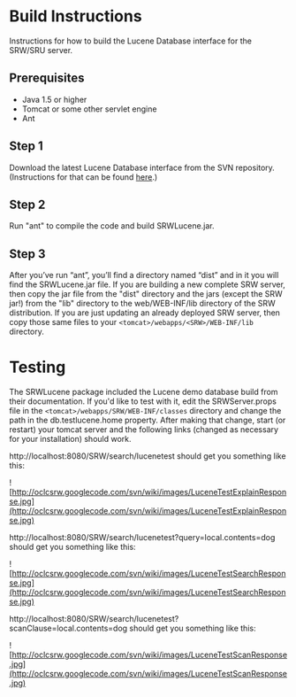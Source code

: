 # Build Instructions #

Instructions for how to build the Lucene Database interface for the SRW/SRU server.

## Prerequisites ##
  * Java 1.5 or higher
  * Tomcat or some other servlet engine
  * Ant

## Step 1 ##
Download the latest Lucene Database interface from the SVN repository.  (Instructions for that can be found [here](http://code.google.com/p/oclcsrwlucene/source/checkout).)

## Step 2 ##
Run "ant" to compile the code and build SRWLucene.jar.

## Step 3 ##
After you’ve run “ant”, you’ll find a directory named “dist” and in it you will find the SRWLucene.jar file. If you are building a new complete SRW server, then copy the jar file from the "dist" directory and the jars (except the SRW jar!) from the "lib" directory to the web/WEB-INF/lib directory of the SRW distribution.  If you are just updating an already deployed SRW server, then copy those same files to your `<tomcat>/webapps/<SRW>/WEB-INF/lib` directory.

# Testing #
The SRWLucene package included the Lucene demo database build from their documentation.  If you'd like to test with it, edit the SRWServer.props file in the `<tomcat>/webapps/SRW/WEB-INF/classes` directory and change the path in the db.testlucene.home property.  After making that change, start (or restart) your tomcat server and the following links (changed as necessary for your installation) should work.

http://localhost:8080/SRW/search/lucenetest should get you something like this:

![http://oclcsrw.googlecode.com/svn/wiki/images/LuceneTestExplainResponse.jpg](http://oclcsrw.googlecode.com/svn/wiki/images/LuceneTestExplainResponse.jpg)

http://localhost:8080/SRW/search/lucenetest?query=local.contents=dog should get you something like this:

![http://oclcsrw.googlecode.com/svn/wiki/images/LuceneTestSearchResponse.jpg](http://oclcsrw.googlecode.com/svn/wiki/images/LuceneTestSearchResponse.jpg)

http://localhost:8080/SRW/search/lucenetest?scanClause=local.contents=dog should get you something like this:

![http://oclcsrw.googlecode.com/svn/wiki/images/LuceneTestScanResponse.jpg](http://oclcsrw.googlecode.com/svn/wiki/images/LuceneTestScanResponse.jpg)